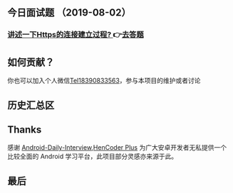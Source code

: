  

## 今日面试题 （2019-08-02）

 

### [讲述一下Https的连接建立过程? ](https://github.com/MicroKibaco/CrazyDailyQuestion/issues/1)👉[去答题](https://github.com/MicroKibaco/CrazyDailyQuestion/issues/1)

## 如何贡献？
 
你也可以加入个人微信[Tel18390833563](https://raw.githubusercontent.com/MicroKibaco/CrazyDailyQuestion/master/doc/wechat.png)，参与本项目的维护或者讨论

## 历史汇总区
 

## Thanks

 感谢 [Android-Daily-Interview](https://github.com/Moosphan/Android-Daily-Interview),[HenCoder Plus](https://hencoder.com/) 为广大安卓开发者无私提供一个比较全面的 Android 学习平台，此项目部分灵感亦来源于此。


## 最后

 


